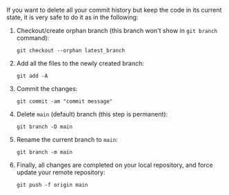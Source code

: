 If you want to delete all your commit history but keep the code in its current state, it is very safe to do it as in the following:

1. Checkout/create orphan branch (this branch won't show in `git branch` command):
   ```
   git checkout --orphan latest_branch
   ```
2. Add all the files to the newly created branch:
   ```
   git add -A
   ```
3. Commit the changes:
   ```
   git commit -am "commit message"
   ```
4. Delete `main` (default) branch (this step is permanent):
   ```
   git branch -D main
   ```
5. Rename the current branch to `main`:
   ```
   git branch -m main
   ```
6. Finally, all changes are completed on your local repository, and force update your remote repository:
   ```
   git push -f origin main
   ```
